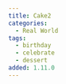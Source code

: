 ```yaml
---
title: Cake2
categories:
  - Real World
tags:
  - birthday
  - celebrate
  - dessert
added: 1.11.0
---
```

